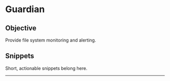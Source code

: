 # Guardian

## Objective
Provide file system monitoring and alerting.

## Snippets
Short, actionable snippets belong here.

---

<!-- Content will be populated from document processing -->
